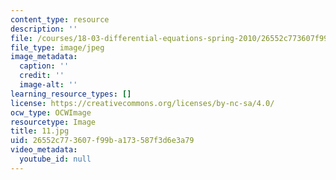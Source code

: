```yaml
---
content_type: resource
description: ''
file: /courses/18-03-differential-equations-spring-2010/26552c773607f99ba173587f3d6e3a79_11.jpg
file_type: image/jpeg
image_metadata:
  caption: ''
  credit: ''
  image-alt: ''
learning_resource_types: []
license: https://creativecommons.org/licenses/by-nc-sa/4.0/
ocw_type: OCWImage
resourcetype: Image
title: 11.jpg
uid: 26552c77-3607-f99b-a173-587f3d6e3a79
video_metadata:
  youtube_id: null
---
```

